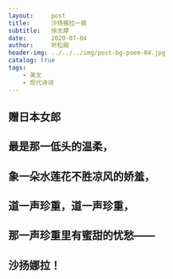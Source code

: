```yaml
---
layout:     post
title:      沙扬挪拉一首
subtitle:   徐志摩
date:       2020-07-04
author:     听松阁
header-img: ../../../img/post-bg-poem-04.jpg
catalog: true
tags:
    - 美文
    - 现代诗词
---
```


## 赠日本女郎

## 最是那一低头的温柔，

## 象一朵水莲花不胜凉风的娇羞，

## 道一声珍重，道一声珍重，

## 那一声珍重里有蜜甜的忧愁——

## 沙扬娜拉！
